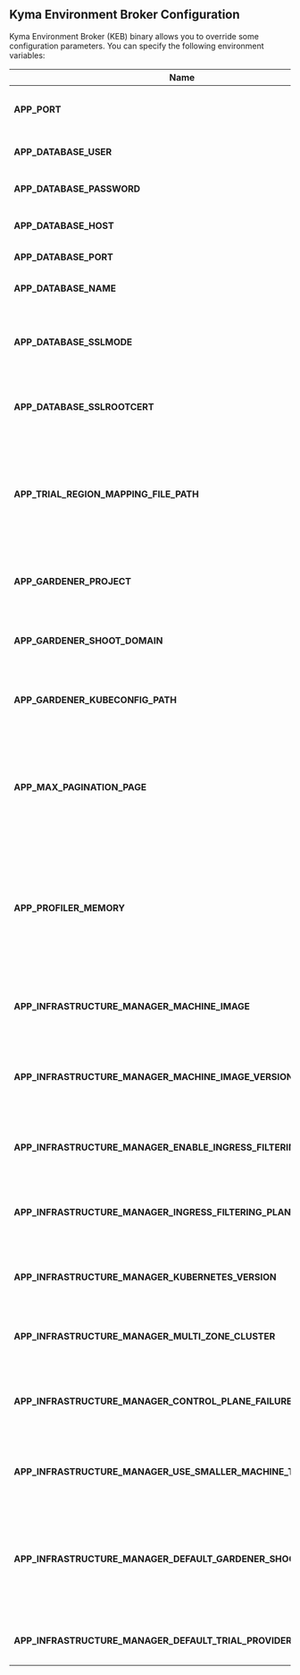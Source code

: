 ## Kyma Environment Broker Configuration

Kyma Environment Broker (KEB) binary allows you to override some configuration parameters. You can specify the following
environment variables:

| Name                                                           | Description                                                                                                                  |            Default value             |
|----------------------------------------------------------------|------------------------------------------------------------------------------------------------------------------------------|:------------------------------------:|
| **APP_PORT**                                                   | Specifies the port on which the HTTP server listens.                                                                         |                `8080`                |
| **APP_DATABASE_USER**                                          | Defines the database username.                                                                                               |              `postgres`              |
| **APP_DATABASE_PASSWORD**                                      | Defines the database user password.                                                                                          |              `password`              |
| **APP_DATABASE_HOST**                                          | Defines the database host.                                                                                                   |             `localhost`              |
| **APP_DATABASE_PORT**                                          | Defines the database port.                                                                                                   |                `5432`                |
| **APP_DATABASE_NAME**                                          | Defines the database name.                                                                                                   |               `broker`               |
| **APP_DATABASE_SSLMODE**                                       | Specifies the SSL Mode for PostgreSQL. See [all the possible values](https://www.postgresql.org/docs/9.1/libpq-ssl.html).    |              `disable`               |
| **APP_DATABASE_SSLROOTCERT**                                   | Specifies the location of CA cert of PostgreSQL. (Optional)                                                                  |                 None                 |
| **APP_TRIAL_REGION_MAPPING_FILE_PATH**                         | Defines a path to the file which contains a mapping between the platform region and the trial plan region.                   |                 None                 |
| **APP_GARDENER_PROJECT**                                       | Defines the project in which the cluster is created.                                                                         |              `kyma-dev`              |
| **APP_GARDENER_SHOOT_DOMAIN**                                  | Defines the domain for clusters created in Gardener.                                                                         | `shoot.canary.k8s-hana.ondemand.com` |
| **APP_GARDENER_KUBECONFIG_PATH**                               | Defines the path to the kubeconfig file for Gardener.                                                                        |  `/gardener/kubeconfig/kubeconfig`   |
| **APP_MAX_PAGINATION_PAGE**                                    | Defines the maximum number of objects that can be queried in one page using the endpoints that use pagination.               |                `100`                 |
| **APP_PROFILER_MEMORY**                                        | Enables memory profiling every sampling period with the default location `/tmp/profiler`, backed by a persistent volume.     |               `false`                |
| **APP_INFRASTRUCTURE_MANAGER_MACHINE_IMAGE**                   | Defines the Gardener machine image used in a provisioned Node.                                                               |                 None                 |
| **APP_INFRASTRUCTURE_MANAGER_MACHINE_IMAGE_VERSION**           | Defines the Gardener image version used in a provisioned cluster.                                                            |                 None                 |
| **APP_INFRASTRUCTURE_MANAGER_ENABLE_INGRESS_FILTERING**        | Enables **Ingress Filtering** support for selected plans.                                                                        |               `false`                |
| **APP_INFRASTRUCTURE_MANAGER_INGRESS_FILTERING_PLANS**         | Enumerates the plans that support **Ingress Filtering**.                                                                          |                 None                 |
| **APP_INFRASTRUCTURE_MANAGER_KUBERNETES_VERSION**              | Specifies the kubernetes version used in a provisioned cluster.                                                              |                 None                 |
| **APP_INFRASTRUCTURE_MANAGER_MULTI_ZONE_CLUSTER**              | Allows creation of a multi-zone clusters.                                                                                    |               `false`                |
| **APP_INFRASTRUCTURE_MANAGER_CONTROL_PLANE_FAILURE_TOLERANCE** | Defines the landscape failure tolerance. The possible values are: ``, `node`, `zone`.                                        |                 None                 |
| **APP_INFRASTRUCTURE_MANAGER_USE_SMALLER_MACHINE_TYPES**       | Allows usage of a smaller machine types for the given landscape.                                                             |               `false`                |
| **APP_INFRASTRUCTURE_MANAGER_DEFAULT_GARDENER_SHOOT_PURPOSE**  | Specifies the purpose of the created cluster. The possible values are: `development`, `evaluation`, `production`, `testing`. |            `development`             |
| **APP_INFRASTRUCTURE_MANAGER_DEFAULT_TRIAL_PROVIDER**          | Defines the default provider for trial clusters.                                                                             |                `Azure`                |
